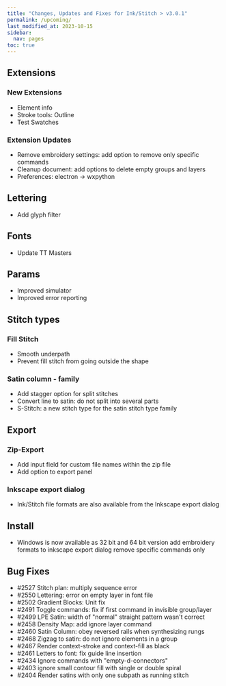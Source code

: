 ```yaml
---
title: "Changes, Updates and Fixes for Ink/Stitch > v3.0.1"
permalink: /upcoming/
last_modified_at: 2023-10-15
sidebar:
  nav: pages
toc: true
---
```

## Extensions
### New Extensions
  * Element info
  * Stroke tools: Outline
  * Test Swatches

### Extension Updates
  * Remove embroidery settings: add option to remove only specific commands
  * Cleanup document: add options to delete empty groups and layers
  * Preferences: electron -> wxpython

## Lettering
  * Add glyph filter

## Fonts
  * Update TT Masters

## Params
  * Improved simulator
  * Improved error reporting

## Stitch types

### Fill Stitch
  * Smooth underpath
  * Prevent fill stitch from going outside the shape

### Satin column - family
  * Add stagger option for split stitches
  * Convert line to satin: do not split into several parts
  * S-Stitch: a new stitch type for the satin stitch type family

## Export

### Zip-Export
  * Add input field for custom file names within the zip file
  * Add option to export panel

### Inkscape export dialog
  * Ink/Stitch file formats are also available from the Inkscape export dialog 

## Install
  * Windows is now available as 32 bit and 64 bit version
    add embroidery formats to inkscape export dialog
    remove specific commands only

## Bug Fixes
 * #2527 Stitch plan: multiply sequence error
 * #2550 Lettering: error on empty layer in font file
 * #2502 Gradient Blocks: Unit fix
 * #2491 Toggle commands: fix if first command in invisible group/layer
 * #2499 LPE Satin: width of "normal" straight pattern wasn't correct
 * #2458 Density Map: add ignore layer command
 * #2460 Satin Column: obey reversed rails when synthesizing rungs
 * #2468 Zigzag to satin: do not ignore elements in a group
 * #2467 Render context-stroke and context-fill as black
 * #2461 Letters to font: fix guide line insertion
 * #2434 Ignore commands with "empty-d-connectors"
 * #2403 ignore small contour fill with single or double spiral
 * #2404 Render satins with only one subpath as running stitch

